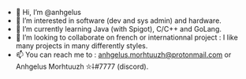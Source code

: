 - 👋 Hi, I’m @anhgelus
- 👀 I’m interested in software (dev and sys admin) and hardware.
- 🌱 I’m currently learning Java (with Spigot), C/C++ and GoLang.
- 💞️ I’m looking to collaborate on french or internationnal project : I like many projects in many differently styles.
- 📫 You can reach me to : anhgelus.morhtuuzh@protonmail.com or Anhgelus Morhtuuzh ⛥⸸#7777 (discord).
